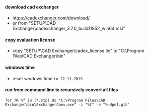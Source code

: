 #### download cad exchanger
- https://cadexchanger.com/download/
- or from "SETUP\CAD Exchanger\cadexchanger_3.7.0_build11852_win64.msi"

#### copy evaluation license
- copy "SETUP\CAD Exchanger\cadex_license.lic" to "C:\Program Files\CAD Exchanger\bin"

#### windows time
- reset windows time `to 22.11.2019`

#### run from command line to recursively convert all files
```
for /R %f in (*.stp) do "C:\Program Files\CAD Exchanger\bin\ExchangerConv.exe" -i "%f" -e "%~dpnf.glb"
```